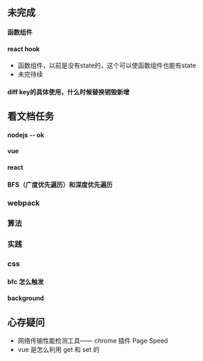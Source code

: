 ## 未完成

#### 函数组件

#### react hook
- 函数组件，以前是没有state的，这个可以使函数组件也能有state
- 未完待续

#### diff key的具体使用，什么时候替换销毁新增

## 看文档任务

#### nodejs -- ok

#### vue

#### react

#### BFS（广度优先遍历）和深度优先遍历

### webpack

### 算法

### 实践

### css

#### bfc 怎么触发

#### background



## 心存疑问
- 网络传输性能检测工具—— chrome 插件 Page Speed
- vue 是怎么利用 get 和 set 的
